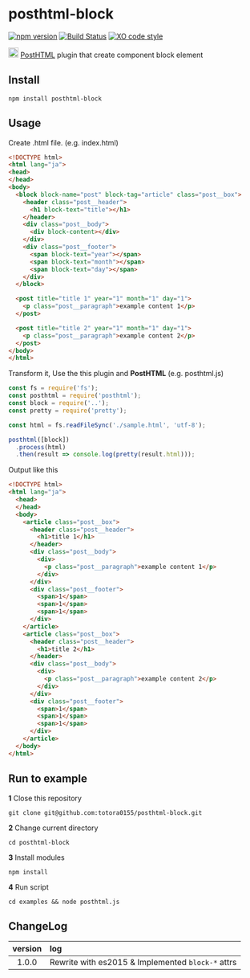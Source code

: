 # posthtml-block

[![npm version](https://badge.fury.io/js/posthtml-block.svg)](https://badge.fury.io/js/posthtml-block)
[![Build Status](https://travis-ci.org/totora0155/posthtml-block.svg?branch=master)](https://travis-ci.org/totora0155/posthtml-block)
[![XO code style](https://img.shields.io/badge/code_style-XO-5ed9c7.svg)](https://github.com/sindresorhus/xo)

<p><img width="20" src="https://camo.githubusercontent.com/4f0f92bada37893db0a761078a6c1b2fb7dfef14/687474703a2f2f706f737468746d6c2e6769746875622e696f2f706f737468746d6c2f6c6f676f2e737667"> <a href="https://github.com/posthtml/posthtml">PostHTML</a> plugin that create component block element</p>

## Install
```
npm install posthtml-block

```

## Usage

Create .html file. (e.g. index.html)
```html
<!DOCTYPE html>
<html lang="ja">
<head>
</head>
<body>
  <block block-name="post" block-tag="article" class="post__box">
    <header class="post__header">
      <h1 block-text="title"></h1>
    </header>
    <div class="post__body">
      <div block-content></div>
    </div>
    <div class="post__footer">
      <span block-text="year"></span>
      <span block-text="month"></span>
      <span block-text="day"></span>
    </div>
  </block>

  <post title="title 1" year="1" month="1" day="1">
    <p class="post__paragraph">example content 1</p>
  </post>

  <post title="title 2" year="1" month="1" day="1">
    <p class="post__paragraph">example content 2</p>
  </post>
</body>
</html>

```

Transform it, Use the this plugin and **PostHTML** (e.g. posthtml.js)
```javascript
const fs = require('fs');
const posthtml = require('posthtml');
const block = require('..');
const pretty = require('pretty');

const html = fs.readFileSync('./sample.html', 'utf-8');

posthtml([block])
  .process(html)
  .then(result => console.log(pretty(result.html)));

```

Output like this
```html
<!DOCTYPE html>
<html lang="ja">
  <head>
  </head>
  <body>
    <article class="post__box">
      <header class="post__header">
        <h1>title 1</h1>
      </header>
      <div class="post__body">
        <div>
          <p class="post__paragraph">example content 1</p>
        </div>
      </div>
      <div class="post__footer">
        <span>1</span>
        <span>1</span>
        <span>1</span>
      </div>
    </article>
    <article class="post__box">
      <header class="post__header">
        <h1>title 2</h1>
      </header>
      <div class="post__body">
        <div>
          <p class="post__paragraph">example content 2</p>
        </div>
      </div>
      <div class="post__footer">
        <span>1</span>
        <span>1</span>
        <span>1</span>
      </div>
    </article>
  </body>
</html>

```

## Run to example

**1** Close this repository

```
git clone git@github.com:totora0155/posthtml-block.git
```

**2** Change current directory
```
cd posthtml-block
```

**3** Install modules
```
npm install
```

**4** Run script
```
cd examples && node posthtml.js
```

## ChangeLog

|version|log|
|:-:|:--|
|1.0.0|Rewrite with es2015 & Implemented `block-*` attrs|
